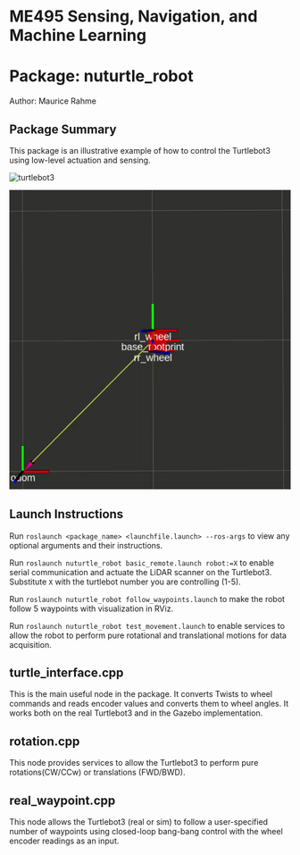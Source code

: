 # ME495 Sensing, Navigation, and Machine Learning
# Package: nuturtle_robot
Author: Maurice Rahme

## Package Summary

This package is an illustrative example of how to control the Turtlebot3 using low-level actuation and sensing.

![turtlebot3](images/5_wpts_real.gif)

![sim](images/5_wpts_sim.gif)

## Launch Instructions

Run `roslaunch <package_name> <launchfile.launch> --ros-args` to view any optional arguments and their instructions.

Run `roslaunch nuturtle_robot basic_remote.launch robot:=X` to enable serial communication and actuate the LiDAR scanner on the Turtlebot3. Substitute `X` with the turtlebot number you are controlling (1-5).

Run `roslaunch nuturtle_robot follow_waypoints.launch` to make the robot follow 5 waypoints with visualization in RViz.

Run `roslaunch nuturtle_robot test_movement.launch` to enable services to allow the robot to perform pure rotational and translational motions for data acquisition.

## turtle_interface.cpp

This is the main useful node in the package. It converts Twists to wheel commands and reads encoder values and converts them to wheel angles. It works both on the real Turtlebot3 and in the Gazebo implementation.

## rotation.cpp

This node provides services to allow the Turtlebot3 to perform pure rotations(CW/CCw) or translations (FWD/BWD).

## real_waypoint.cpp

This node allows the Turtlebot3 (real or sim) to follow a user-specified number of waypoints using closed-loop bang-bang control with the wheel encoder readings as an input.
